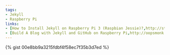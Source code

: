 ```yaml
---
tags: 
- Jekyll
- Raspberry Pi
links:
- [How to Install Jekyll on Raspberry Pi 3 (Raspbian Jessie)?,http://stackoverflow.com/questions/38838549/how-to-install-jekyll-on-raspberry-pi-3-raspbian-jessie]
- [Build A Blog with Jekyll and GitHub on Raspberry Pi,http://oopsmonk.github.io/blog/2015/03/05/build-a-blog-with-jekyll-on-raspberry-pi)]
---
```


{% gist 00e8bb9a3215fdbf4f58ec7f35b3d7ed %}

